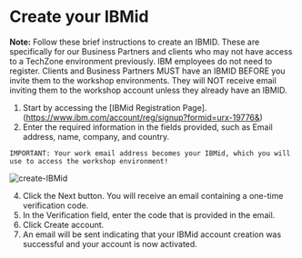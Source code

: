 # Create your IBMid

**Note:**  Follow these brief instructions to create an IBMID. These are specifically for our Business Partners and clients who may not have access to a TechZone environment previously. IBM employees do not need to register. 
Clients and Business Partners MUST have an IBMID BEFORE you invite them to the workshop environments. They will NOT receive email inviting them to the workshop account unless they already have an IBMID.

1. Start by accessing the [IBMid Registration Page].(https://www.ibm.com/account/reg/signup?formid=urx-19776&)
2. Enter the required information in the fields provided, such as Email address, name, company, and country.

```IMPORTANT: Your work email address becomes your IBMid, which you will use to access the workshop environment!```


![create-IBMid](assets/create-your-IBMid.png)

4. Click the Next button. You will receive an email containing a one-time verification code.
5. In the Verification field, enter the code that is provided in the email.
6. Click Create account.
7. An email will be sent indicating that your IBMid account creation was successful and your account is now activated.    
